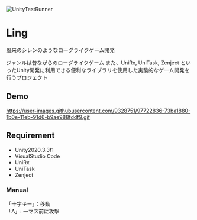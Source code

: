 ![UnityTestRunner](https://github.com/SakaToshi/Ling/workflows/UnityTestRunner/badge.svg?branch=master)

# Ling
風来のシレンのようなローグライクゲーム開発

ジャンルは昔ながらのローグライクゲーム
また、UniRx, UniTask, Zenject といったUnity開発に利用できる便利なライブラリを使用した実験的なゲーム開発を行うプロジェクト

## Demo
https://user-images.githubusercontent.com/9328751/97722836-73ba1880-1b0e-11eb-91d6-b9ae988fddf9.gif

## Requirement

* Unity2020.3.3f1
* VisualStudio Code
* UniRx
* UniTask
* Zenject

### Manual
「十字キー」：移動<br>
「A」: 一マス前に攻撃
